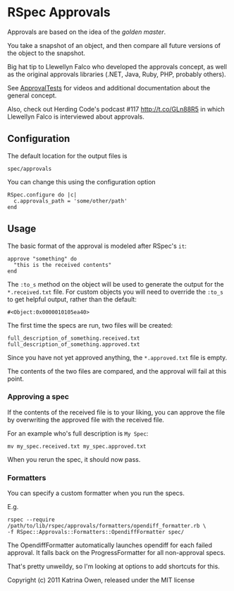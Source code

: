 # RSpec Approvals

Approvals are based on the idea of the *_golden master_*.

You take a snapshot of an object, and then compare all future
versions of the object to the snapshot.

Big hat tip to Llewellyn Falco who developed the approvals concept, as
well as the original approvals libraries (.NET, Java, Ruby, PHP,
probably others).

See [ApprovalTests](http://www.approvaltests.com) for videos and additional documentation about the general concept.

Also, check out  Herding Code's podcast #117 http://t.co/GLn88R5 in
which Llewellyn Falco is interviewed about approvals.

## Configuration

The default location for the output files is

    spec/approvals

You can change this using the configuration option

    RSpec.configure do |c|
      c.approvals_path = 'some/other/path'
    end


## Usage

The basic format of the approval is modeled after RSpec's `it`:

    approve "something" do
      "this is the received contents"
    end


The `:to_s` method on the object will be used to generate the output for
the `*.received.txt` file. For custom objects you will need to override
the `:to_s` to get helpful output, rather than the default:

    #<Object:0x0000010105ea40>

The first time the specs are run, two files will be created:

    full_description_of_something.received.txt
    full_description_of_something.approved.txt


Since you have not yet approved anything, the `*.approved.txt` file is
empty.

The contents of the two files are compared, and the approval will fail at this point.

### Approving a spec

If the contents of the received file is to your liking, you can approve
the file by overwriting the approved file with the received file.

For an example who's full description is `My Spec`:

    mv my_spec.received.txt my_spec.approved.txt

When you rerun the spec, it should now pass.

### Formatters

You can specify a custom formatter when you run the specs.

E.g.

    rspec --require /path/to/lib/rspec/approvals/formatters/opendiff_formatter.rb \
    -f RSpec::Approvals::Formatters::OpendiffFormatter spec/

The OpendiffFormatter automatically launches opendiff for each failed
approval. It falls back on the ProgressFormatter for all non-approval
specs.

That's pretty unweildy, so I'm looking at options to add shortcuts for
this.



Copyright (c) 2011 Katrina Owen, released under the MIT license
